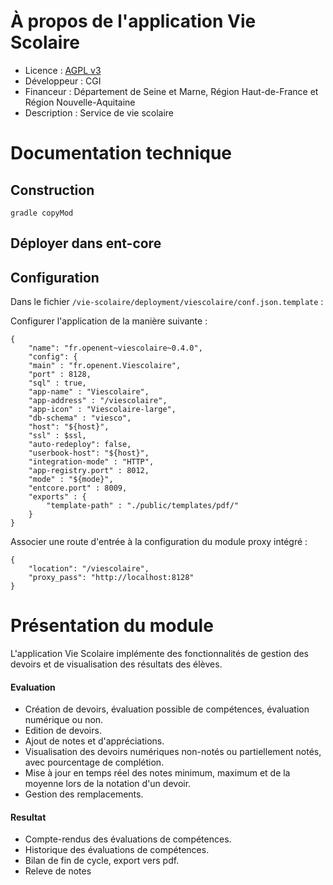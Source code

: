 # À propos de l'application Vie Scolaire
* Licence : [AGPL v3](http://www.gnu.org/licenses/agpl.txt)
* Développeur : CGI
* Financeur : Département de Seine et Marne, Région Haut-de-France et Région Nouvelle-Aquitaine
* Description : Service de vie scolaire

# Documentation technique

## Construction
```
gradle copyMod
```

## Déployer dans ent-core


## Configuration

Dans le fichier `/vie-scolaire/deployment/viescolaire/conf.json.template` :

Configurer l'application de la manière suivante :
```    
{
    "name": "fr.openent~viescolaire~0.4.0",
    "config": {
    "main" : "fr.openent.Viescolaire",
    "port" : 8128,
    "sql" : true,
    "app-name" : "Viescolaire",
    "app-address" : "/viescolaire",
    "app-icon" : "Viescolaire-large",
    "db-schema" : "viesco",
    "host": "${host}",
    "ssl" : $ssl,
    "auto-redeploy": false,
    "userbook-host": "${host}",
    "integration-mode" : "HTTP",
    "app-registry.port" : 8012,
    "mode" : "${mode}",
    "entcore.port" : 8009,
    "exports" : {
        "template-path" : "./public/templates/pdf/"
    }
}
```

Associer une route d'entrée à la configuration du module proxy intégré :
```
{
    "location": "/viescolaire",
    "proxy_pass": "http://localhost:8128"
}
```



# Présentation du module

L'application Vie Scolaire implémente des fonctionnalités de gestion des devoirs et de visualisation des résultats des élèves.

#### Evaluation

* Création de devoirs, évaluation possible de compétences, évaluation numérique ou non.
* Edition de devoirs.
* Ajout de notes et d'appréciations.
* Visualisation des devoirs numériques non-notés ou partiellement notés, avec pourcentage de complétion.
* Mise à jour en temps réel des notes minimum, maximum et de la moyenne lors de la notation d'un devoir.
* Gestion des remplacements.

#### Resultat

* Compte-rendus des évaluations de compétences.
* Historique des évaluations de compétences.
* Bilan de fin de cycle, export vers pdf.
* Releve de notes
